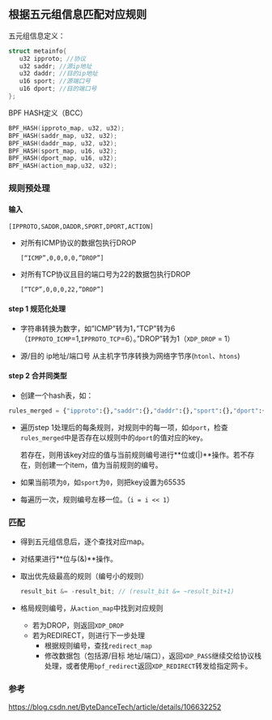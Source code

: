 ## 根据五元组信息匹配对应规则

五元组信息定义：

```c
struct metainfo{
   u32 ipproto; //协议
   u32 saddr; //源ip地址
   u32 daddr; //目的ip地址
   u16 sport; //源端口号
   u16 dport; //目的端口号
};
```

BPF HASH定义（BCC）

```c
BPF_HASH(ipproto_map, u32, u32);
BPF_HASH(saddr_map, u32, u32);
BPF_HASH(daddr_map, u32, u32);
BPF_HASH(sport_map, u16, u32);
BPF_HASH(dport_map, u16, u32);
BPF_HASH(action_map,u32, u32);
```

### 规则预处理

#### 输入

`[IPPROTO,SADDR,DADDR,SPORT,DPORT,ACTION]`

- 对所有ICMP协议的数据包执行DROP

  `[“ICMP”,0,0,0,0,”DROP”]`

- 对所有TCP协议且目的端口号为22的数据包执行DROP

  `[“TCP”,0,0,0,22,”DROP”]`

#### step 1 规范化处理

- 字符串转换为数字，如”ICMP”转为1，”TCP”转为6（`IPPROTO_ICMP`=1,`IPPROTO_TCP`=6）。”DROP”转为1（`XDP_DROP` = 1）

- 源/目的 ip地址/端口号 从主机字节序转换为网络字节序(`htonl`、`htons`)

#### step 2 合并同类型

- 创建一个hash表，如：
```python
rules_merged = {"ipproto":{},"saddr":{},"daddr":{},"sport":{},"dport":{},"action":{}}
```
- 遍历step 1处理后的每条规则，对规则中的每一项，如`dport`，检查`rules_merged`中是否存在以规则中的`dport`的值对应的key。

  若存在，则用该key对应的值与当前规则编号进行**位或(|)**操作。若不存在，则创建一个item，值为当前规则的编号。

- 如果当前项为`0`，如`sport`为`0`，则把key设置为65535

- 每遍历一次，规则编号左移一位。（`i = i << 1`）

### 匹配

- 得到五元组信息后，逐个查找对应map。

- 对结果进行**位与(&)**操作。

- 取出优先级最高的规则（编号小的规则）

  ```c
  result_bit &= -result_bit; // (result_bit &= ~result_bit+1)
  ```

- 格局规则编号，从`action_map`中找到对应规则

  - 若为DROP，则返回`XDP_DROP`
  - 若为REDIRECT，则进行下一步处理
    - 根据规则编号，查找`redirect_map`
    - 修改数据包（包括源/目标 地址/端口），返回`XDP_PASS`继续交给协议栈处理，或者使用`bpf_redirect`返回`XDP_REDIRECT`转发给指定网卡。

### 参考

https://blog.csdn.net/ByteDanceTech/article/details/106632252